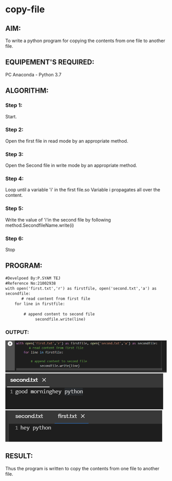 # copy-file
## AIM:
To write a python program for copying the contents from one file to another file.
## EQUIPEMENT'S REQUIRED: 
PC
Anaconda - Python 3.7
## ALGORITHM: 
### Step 1:
Start.

### Step 2: 
Open the first file in read mode by an appropriate method.
 
### Step 3: 
Open the Second file in write mode by an appropriate method.

### Step 4:  
Loop until a variable 'i' in the first file.so Variable i propagates all over the content.

### Step 5: 
Write the value of 'i'in the second file by following method.SecondfileName.write(i)

### Step 6: 
Stop

## PROGRAM:
````
#Develpoed By:P.SYAM TEJ
#Reference No:21002938
with open('first.txt','r') as firstfile, open('second.txt','a') as secondfile:
       # read content from first file
    for line in firstfile:
               
        # append content to second file
             secondfile.write(line)
````
### OUTPUT:
![Github logo](k1.png)
![Github logo](k2.png)
![Github logo](k3.png)




## RESULT:
Thus the program is written to copy the contents from one file to another file.
